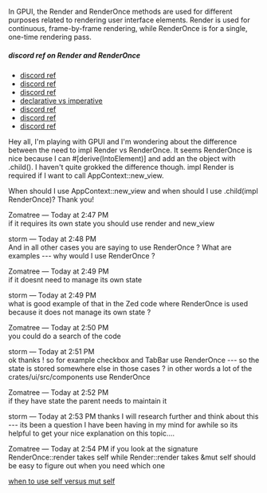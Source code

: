 
In GPUI, the Render and RenderOnce methods are used for different purposes related to rendering user interface elements. Render is used for continuous, frame-by-frame rendering, while RenderOnce is for a single, one-time rendering pass.



##### discord ref on Render and RenderOnce

- [discord ref](https://discord.com/channels/869392257814519848/1199799855007158352/1201300216482119691)
- [discord ref](https://discord.com/channels/869392257814519848/1199799855007158352/1207423864448094258)
- [discord ref](https://discord.com/channels/869392257814519848/1199799855007158352/1208536615279001730)
- [declarative vs imperative](https://discord.com/channels/869392257814519848/1217227325217833043/1217283120336998502)
- [discord ref](https://discord.com/channels/869392257814519848/1199799855007158352/1261376409624907836)
- [discord ref](https://discord.com/channels/869392257814519848/1199799855007158352/1264850420937920584)
- [discord ref](https://discord.com/channels/869392257814519848/1199799855007158352/1275061349831020635)

Hey all, I'm playing with GPUI and I'm wondering about the difference between the need to impl  Render vs RenderOnce. It seems RenderOnce is nice because I can #[derive(IntoElement)] and add an the object with .child().  I haven't quite grokked the difference though. impl Render is required if I want to call AppContext::new_view.

When should I use AppContext::new_view and when should I use .child(impl RenderOnce)?
Thank you!

Zomatree — Today at 2:47 PM   
if it requires its own state you should use render and new_view

storm — Today at 2:48 PM   
And in all other cases you are saying to use RenderOnce ?
What are examples --- why would I use RenderOnce ?

Zomatree — Today at 2:49 PM   
if it doesnt need to manage its own state

storm — Today at 2:49 PM   
what is good example of that in the Zed code where RenderOnce is used because it does not manage its own state ?

Zomatree — Today at 2:50 PM   
you could do a search of the code

storm — Today at 2:51 PM   
ok thanks ! so for example checkbox and TabBar use RenderOnce --- so the state is stored somewhere else in those cases ?
in other words a lot of the crates/ui/src/components use RenderOnce

Zomatree — Today at 2:52 PM   
if they have state the parent needs to maintain it

storm — Today at 2:53 PM
thanks I will research further and think about this --- its been a question I have been having in my mind for awhile so its helpful to get your nice explanation on this topic....

Zomatree — Today at 2:54 PM
if you look at the signature RenderOnce::render takes self while Render::render takes &mut self
should be easy to figure out when you need which one

[when to use self versus mut self](https://stackoverflow.com/questions/59018413/when-to-use-self-self-mut-self-in-methods)
